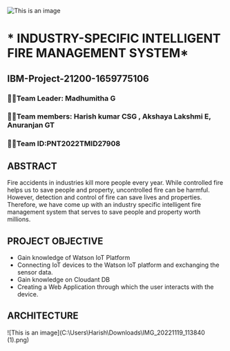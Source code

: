 ![This is an image](https://user-images.githubusercontent.com/113886885/201464675-de2148ba-70e6-44b3-8a1b-4c29c09ad3c3.png)
# * INDUSTRY-SPECIFIC INTELLIGENT FIRE MANAGEMENT SYSTEM*
## IBM-Project-21200-1659775106
### :man_student:Team Leader: Madhumitha G
### :man_student:Team members: Harish kumar CSG , Akshaya Lakshmi E, Anuranjan GT
### :man_student:Team ID:PNT2022TMID27908
## ABSTRACT
Fire accidents in industries kill more people every year. While controlled fire helps us to save people and property, uncontrolled fire can be harmful. However, detection and control of fire can save lives and properties. Therefore, we have come up with an industry specific intelligent fire management system that serves to save people and property worth millions.
## PROJECT OBJECTIVE
* Gain knowledge of Watson IoT Platform
* Connecting IoT devices to the Watson IoT platform and exchanging the sensor data.
* Gain knowledge on Cloudant DB
* Creating a Web Application through which the user interacts with the device.
## ARCHITECTURE
![This is an image](C:\Users\Harish\Downloads\IMG_20221119_113840 (1).png)
